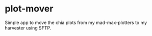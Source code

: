 # plot-mover

Simple app to move the chia plots from my mad-max-plotters to my harvester using SFTP.